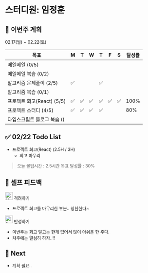 # 스터디원: 임정훈

## 🚀 이번주 계획

02.17(월) ~ 02.22(토)

| 목표                        | M   | T   | W   | T   | F   | S   | 달성률 |
| --------------------------- | --- | --- | --- | --- | --- | --- | ------ |
| 매일메일 (0/5)              |     |     |     |     |     |     |        |
| 매일메일 복습 (0/2)         |     |     |     |     |     |     |        |
| 알고리즘 문제풀이 (2/5)     | ✅  |     |     | ✅  |     |     |        |
| 알고리즘 복습 (0/1)         |     |     |     |     |     |     |        |
| 프로젝트 회고(React) (5/5)  | ✅  | ✅  | ✅  | ✅  | ✅  | ✅  | 100%   |
| 프로젝트 스터디 (4/5)       | ✅  | ✅  | ✅  | ✅  |     |     | 80%    |
| 타입스크립트 블로그 복습 () |     |     |     |     |     |     |        |

## ✅ 02/22 Todo List

- 프로젝트 회고(React) (2.5H / 3H)
  - 회고 마무리

> 오늘 몰입시간 : 2.5시간
> 목표 달성률 : 30%

## 🎉 셀프 피드백

<img src="https://raw.githubusercontent.com/Tarikul-Islam-Anik/Animated-Fluent-Emojis/master/Emojis/Smilies/Hugging%20Face.png" alt="Hugging Face" width="25" height="25"> 격려하기</img>

- 프로젝트 회고를 마무리한 부분.. 칭찬한다~

<img src="https://raw.githubusercontent.com/Tarikul-Islam-Anik/Animated-Fluent-Emojis/master/Emojis/Smilies/Face%20with%20Monocle.png" alt="Face with Monocle" width="25" height="25"> 반성하기</img>

- 이번주는 회고 말고는 한게 없어서 많이 아쉬운 한 주다.
- 차주에는 열심히 하자..!!

## 🌱 Next

- 계획 필요..
